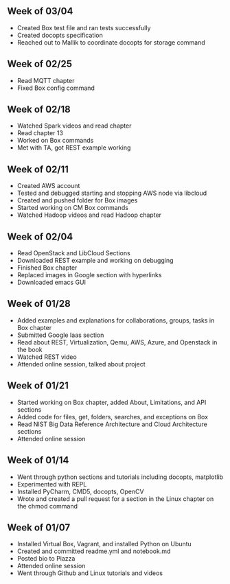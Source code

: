 ## Week of 03/04
  - Created Box test file and ran tests successfully
  - Created docopts specification
  - Reached out to Mallik to coordinate docopts for storage command
## Week of 02/25
  - Read MQTT chapter
  - Fixed Box config command
## Week of 02/18
  - Watched Spark videos and read chapter
  - Read chapter 13
  - Worked on Box commands
  - Met with TA, got REST example working
## Week of 02/11
  - Created AWS account
  - Tested and debugged starting and stopping AWS node via libcloud
  - Created and pushed folder for Box images
  - Started working on CM Box commands
  - Watched Hadoop videos and read Hadoop chapter
## Week of 02/04
  - Read OpenStack and LibCloud Sections
  - Downloaded REST example and working on debugging
  - Finished Box chapter
  - Replaced images in Google section with hyperlinks
  - Downloaded emacs GUI
## Week of 01/28
  - Added examples and explanations for collaborations, groups, tasks in Box chapter
  - Submitted Google Iaas section
  - Read about REST, Virtualization, Qemu, AWS, Azure, and Openstack in the book
  - Watched REST video
  - Attended online session, talked about project
## Week of 01/21
  - Started working on Box chapter, added About, Limitations, and API sections
  - Added code for files, get, folders, searches, and exceptions on Box
  - Read NIST Big Data Reference Architecture and Cloud Architecture sections
  - Attended online session
## Week of 01/14
  - Went through python sections and tutorials including docopts, matplotlib
  - Experimented with REPL
  - Installed PyCharm, CMD5, docopts, OpenCV
  - Wrote and created a pull request for a section in the Linux chapter on the chmod command
## Week of 01/07
  - Installed Virtual Box, Vagrant, and installed Python on Ubuntu
  - Created and committed readme.yml and notebook.md
  - Posted bio to Piazza
  - Attended online session
  - Went through Github and Linux tutorials and videos


 
